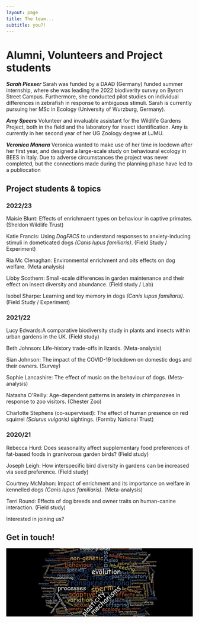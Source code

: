 ```yaml
---
layout: page
title: The team...
subtitle: you?!
---
```

# Alumni, Volunteers and Project students

***Sarah Plesser***
Sarah was funded by a DAAD (Germany) funded summer internship, where she was leading the 2022 biodiverity survey on Byrom Street Campus. Furthermore, she conducted pilot studies on individual differences in zebrafish in response to ambiguous stimuli. Sarah is currently pursuing her MSc in Ecology (University of Wurzburg, Germany).

***Amy Speers***
Volunteer and invaluable assistant for the Wildlife Gardens Project, both in the field and the laboratory for insect identification. Amy is currently in her second year of her UG Zoology degree at LJMU.

***Veronica Manara***
Veronica wanted to make use of her time in locdown after her first year, and designed a large-scale study on behavioural ecology in BEES in Italy. Due to adverse circumstances the project was never completed, but the connections made during the planning phase have led to a publiocation 




## Project students & topics  

### 2022/23
  
Maisie Blunt: Effects of enrichmaent types on behaviour in captive primates. (Sheldon Wildlife Trust)

Katie Francis: Using *DogFACS* to understand responses to anxiety-inducing stimuli in dometicated dogs *(Canis lupus familiaris)*.  (Field Study / Experiment)

Ria Mc Clenaghan: Environmental enrichment and oits effects on dog welfare. (Meta analysis)

Libby Scothern: Small-scale differences in garden maintenance and their effect on insect diversity and abundance. (Field study / Lab)

Isobel Sharpe: Learning and toy memory in dogs *(Canis lupus familiaris)*.  (Field Study / Experiment)


### 2021/22

Lucy Edwards:A comparative biodiversity study in plants and insects within urban gardens in the UK. (Field study)

Beth Johnson: Life-history trade-offs in lizards. (Meta-analysis)

Sian Johnson: The impact of the COVID-19 lockdown on domestic dogs and their owners. (Survey)

Sophie Lancashire: The effect of music on the behaviour of dogs. (Meta-analysis)
  
Natasha O'Reilly: Age-dependent patterns in anxiety in chimpanzees in response to zoo visitors.  (Chester Zoo)

Charlotte Stephens (co-supervised): The effect of human presence on red squirrel *(Sciurus vulgaris)* sightings. (Formby National Trust)
  


### 2020/21

Rebecca Hurd: Does seasonality affect supplementary food preferences of fat-based foods in granivorous garden birds? (Field study)

Joseph Leigh: How interspecific bird diversity in gardens can be increased via seed preference.  (Field study)
  
Courtney McMahon: Impact of enrichment and its importance on welfare in kennelled dogs *(Canis lupus familiaris)*. (Meta-analysis)
  
Terri Round: Effects of dog breeds and owner traits on human-canine interaction. (Field study)




Interested in joining us?

## Get in touch! 


![wordcloud](/img/wordcloud.jpg)

